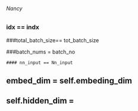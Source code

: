 ######  Nancy


### idx == indx


###total_batch_size== tot_batch_size


 ###batch_nums = batch_no 
    
    
    #### nn_input == Nn_input 
    
    
    
  ##   embed_dim  =  self.embeding_dim   
  
  ## self.hidden_dim = 
